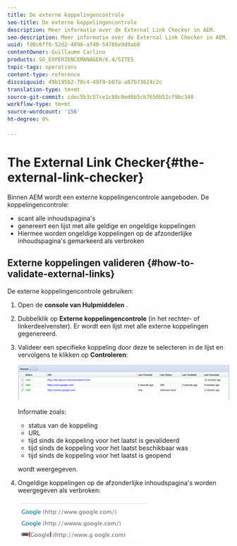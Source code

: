 ```yaml
---
title: De externe koppelingencontrole
seo-title: De externe koppelingencontrole
description: Meer informatie over de External Link Checker in AEM.
seo-description: Meer informatie over de External Link Checker in AEM.
uuid: fd0c6ff6-52d2-4096-af40-54786e9d9ab8
contentOwner: Guillaume Carlino
products: SG_EXPERIENCEMANAGER/6.4/SITES
topic-tags: operations
content-type: reference
discoiquuid: 49b195b2-78c4-49f9-b07a-a87b73624c2c
translation-type: tm+mt
source-git-commit: cdec5b3c57ce1c80c0ed6b5cb7650b52cf9bc340
workflow-type: tm+mt
source-wordcount: '156'
ht-degree: 0%

---
```



# The External Link Checker{#the-external-link-checker}

Binnen AEM wordt een externe koppelingencontrole aangeboden. De koppelingencontrole:

* scant alle inhoudspagina&#39;s
* genereert een lijst met alle geldige en ongeldige koppelingen
* Hiermee worden ongeldige koppelingen op de afzonderlijke inhoudspagina&#39;s gemarkeerd als verbroken

## Externe koppelingen valideren {#how-to-validate-external-links}

De externe koppelingencontrole gebruiken:

1. Open de **console van Hulpmiddelen** .
1. Dubbelklik op **Externe koppelingencontrole** (in het rechter- of linkerdeelvenster). Er wordt een lijst met alle externe koppelingen gegenereerd.
1. Valideer een specifieke koppeling door deze te selecteren in de lijst en vervolgens te klikken op **Controleren**:

   ![chlimage_1-109](assets/chlimage_1-109.png)

   Informatie zoals:

   * status van de koppeling
   * URL
   * tijd sinds de koppeling voor het laatst is gevalideerd
   * tijd sinds de koppeling voor het laatst beschikbaar was
   * tijd sinds de koppeling voor het laatst is geopend

   wordt weergegeven.

1. Ongeldige koppelingen op de afzonderlijke inhoudspagina&#39;s worden weergegeven als verbroken:

   ![chlimage_1-110](assets/chlimage_1-110.png)


